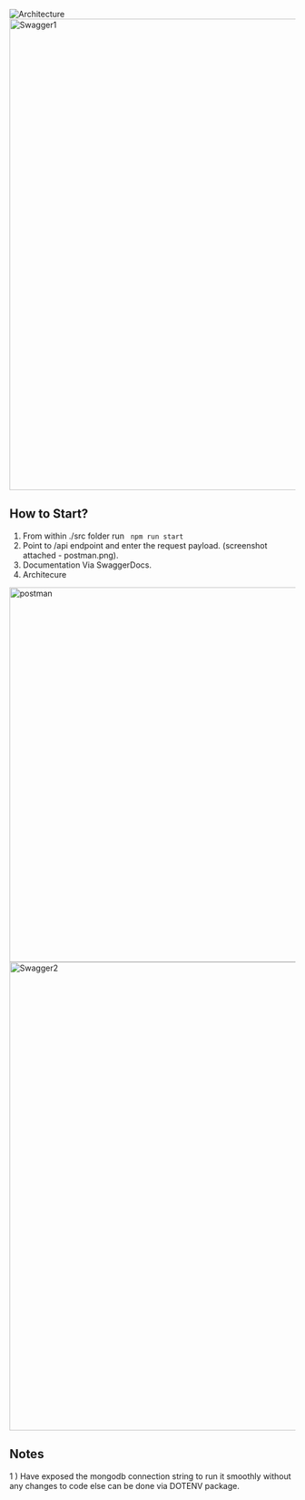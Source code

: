 ![Architecture](https://user-images.githubusercontent.com/2589018/129089586-ee9d1d6a-1f61-41bf-b6ff-4afa240d3ccb.png)<img width="829" alt="Swagger1" src="https://user-images.githubusercontent.com/2589018/129089646-e4dff45d-d4ff-4b74-82db-9e4114f6d863.PNG">

## How to Start?

1) From within ./src folder run ` npm run start` 
2) Point to /api endpoint and enter the request payload. (screenshot attached - postman.png).
3) Documentation Via SwaggerDocs.
4) Architecure

<img width="659" alt="postman" src="https://user-images.githubusercontent.com/2589018/129089621-fb5169c0-b4a2-4ec7-bfdf-4ef2a982bb99.PNG">



<img width="824" alt="Swagger2" src="https://user-images.githubusercontent.com/2589018/129089666-50d5a383-2931-4df4-9820-2c70de021ace.PNG">




## Notes
 1 ) Have exposed the mongodb connection string to run it smoothly without any changes to code else can be done via DOTENV package.
